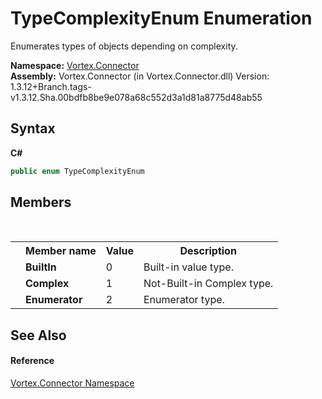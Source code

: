 # TypeComplexityEnum Enumeration
 

Enumerates types of objects depending on complexity.

**Namespace:**&nbsp;<a href="N_Vortex_Connector.md">Vortex.Connector</a><br />**Assembly:**&nbsp;Vortex.Connector (in Vortex.Connector.dll) Version: 1.3.12+Branch.tags-v1.3.12.Sha.00bdfb8be9e078a68c552d3a1d81a8775d48ab55

## Syntax

**C#**<br />
``` C#
public enum TypeComplexityEnum
```


## Members
&nbsp;<table><tr><th></th><th>Member name</th><th>Value</th><th>Description</th></tr><tr><td /><td target="F:Vortex.Connector.TypeComplexityEnum.BuiltIn">**BuiltIn**</td><td>0</td><td>Built-in value type.</td></tr><tr><td /><td target="F:Vortex.Connector.TypeComplexityEnum.Complex">**Complex**</td><td>1</td><td>Not-Built-in Complex type.</td></tr><tr><td /><td target="F:Vortex.Connector.TypeComplexityEnum.Enumerator">**Enumerator**</td><td>2</td><td>Enumerator type.</td></tr></table>

## See Also


#### Reference
<a href="N_Vortex_Connector.md">Vortex.Connector Namespace</a><br />